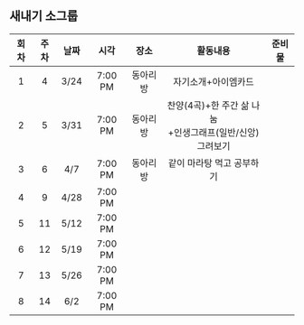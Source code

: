 ## 새내기 소그룹
|회차|주차|날짜|시각|장소|활동내용|준비물|
|:---:|:---:|:---:|:---:|:---:|:---:|:---:|
|1|4|3/24|7:00 PM|동아리방|자기소개+아이엠카드||
|2|5|3/31|7:00 PM|동아리방|찬양(4곡)+한 주간 삶 나눔</br>+인생그래프(일반/신앙) 그려보기||
|3|6|4/7|7:00 PM|동아리방|같이 마라탕 먹고 공부하기||
|4|9|4/28|7:00 PM|
|5|11|5/12|7:00 PM|
|6|12|5/19|7:00 PM|
|7|13|5/26|7:00 PM|
|8|14|6/2|7:00 PM|